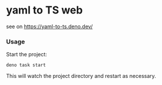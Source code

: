 # yaml to TS web

see on <https://yaml-to-ts.deno.dev/>

### Usage

Start the project:

```
deno task start
```

This will watch the project directory and restart as necessary.
